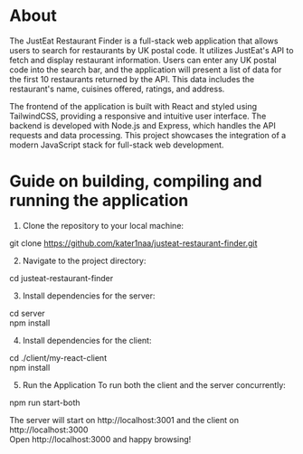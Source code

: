 # About 

The JustEat Restaurant Finder is a full-stack web application that allows users to search for restaurants by UK postal code. It utilizes JustEat's API to fetch and display restaurant information. Users can enter any UK postal code into the search bar, and the application will present a list of data for the first 10 restaurants returned by the API. This data includes the restaurant's name, cuisines offered, ratings, and address.

The frontend of the application is built with React and styled using TailwindCSS, providing a responsive and intuitive user interface. The backend is developed with Node.js and Express, which handles the API requests and data processing. This project showcases the integration of a modern JavaScript stack for full-stack web development.

# Guide on building, compiling and running the application

1) Clone the repository to your local machine:

git clone https://github.com/kater1naa/justeat-restaurant-finder.git

2) Navigate to the project directory:

cd justeat-restaurant-finder

3) Install dependencies for the server:
   
cd server <br>
npm install

4) Install dependencies for the client:

cd ./client/my-react-client <br>
npm install

5) Run the Application
To run both the client and the server concurrently:

npm run start-both

The server will start on http://localhost:3001 and the client on http://localhost:3000 <br>
Open http://localhost:3000 and happy browsing!
